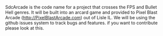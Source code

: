 SdcArcade is the code name for a project that crosses the FPS and Bullet Hell genres.  It will be built into an arcard game and provided to Pixel Blast Arcade (http://PixelBlastArcade.com) out of Lisle IL.  We will be using the github issues system to track bugs and features.  if you want to contribute please look at this.

